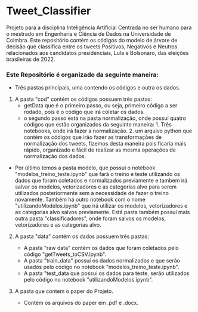 # Tweet_Classifier
Projeto para a disciplina Inteligência Artificial Centrada no ser humano para o mestrado em Engenharia e Ciência de Dados na Universidade de Coimbra. Este repositório contém os códigos do modelo de árvore de decisão que classifica entre os tweets Positivos, Negativos e Neutros relacionados aos candidatos presidenciais, Lula e Bolsonaro, das eleições brasileiras de 2022.

### Este Repositório é organizado da seguinte maneira:
- Três pastas principais, uma contendo os códigos e outra os dados.
 1. A pasta "cod" contém os códigos possuem três pastas:
    - getData que é o primeiro passo, ou seja, primeiro código a ser rodado, pois é o código que irá coletar os dados.
    - o segundo passo está na pasta normalização, onde possuí quatro códigos que estão organizados da seguinte maneira: 
          1. Três notebooks, onde irá fazer a normalização.
          2. um arquivo python que contém os códigos que irão fazer as transformações de normalização dos tweets, fizemos desta maneira pois ficaria mais rápido, organizado e fácil de realizar as mesma operações de normalização dos dados.
   - Por último temos a pasta modelo, que possui o notebook "modelos_treino_teste.ipynb" que fará o treino e teste utilizando os dados que foram coletados e normalizados previamente e também irá salvar os modelos, vetorizadores e as categorias alvo para serem utilizados posteriormente sem a necessidade de fazer o treino novamente. Também há outro notebook com o nome "utilizandoModelos.ipynb" que irá utilizar os modelos, vetorizadores e as categorias alvo salvos previamente. Está pasta também possuí mais outra pasta "classificadores", onde foram salvos os  modelos, vetorizadores e as categorias alvo.

 2. A pasta "data" contém os dados possuem três pastas:
     - A pasta "raw data" contém os dados que foram coletados pelo código "getTweets_toCSV.ipynb".
     - A pasta "train_data" possuí os dados normalizados e que serão usados pelo código no notebook "modelos_treino_teste.ipynb".
     - A pasta "test_data que possuí os dados para teste, serão utilizados pelo código no notebook "utilizandoModelos.ipynb".

 3. A pasta que contem o paper do Projeto.
     - Contém os arquivos do paper em .pdf e .docx.